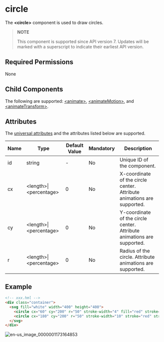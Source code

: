 # circle

The **\<circle>** component is used to draw circles.

>  **NOTE**
>
>  This component is supported since API version 7. Updates will be marked with a superscript to indicate their earliest API version.


## Required Permissions

None


## Child Components

The following are supported: [\<animate>](js-components-svg-animate.md), [\<animateMotion>](js-components-svg-animatemotion.md), and [\<animateTransform>](js-components-svg-animatetransform.md).


## Attributes

The [universal attributes](../arkui-js/js-components-svg-common-attributes.md) and the attributes listed below are supported.

| Name| Type| Default Value| Mandatory| Description|
| -------- | -------- | -------- | -------- | -------- |
| id | string | - | No| Unique ID of the component.|
| cx | &lt;length&gt;\|&lt;percentage&gt; | 0 | No| X-coordinate of the circle center. Attribute animations are supported.|
| cy | &lt;length&gt;\|&lt;percentage&gt; | 0 | No| Y-coordinate of the circle center. Attribute animations are supported.|
| r | &lt;length&gt;\|&lt;percentage&gt; | 0 | No| Radius of the circle. Attribute animations are supported.|


## Example

```html
<!-- xxx.hml -->
<div class="container">
  <svg fill="white" width="400" height="400">
    <circle cx="60" cy="200" r="50" stroke-width="4" fill="red" stroke="blue"></circle>
    <circle cx="180" cy="200" r="50" stroke-width="10" stroke="red" stroke-dasharray="10 5" stroke-dashoffset="3"></circle>
  </svg>
</div>
```


![en-us_image_0000001173164853](figures/en-us_image_0000001173164853.png)
